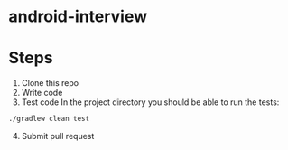 # android-interview

# Steps
1. Clone this repo
2. Write code
3. Test code
In the project directory you should be able to run the tests:
```bash
./gradlew clean test
```
4. Submit pull request

